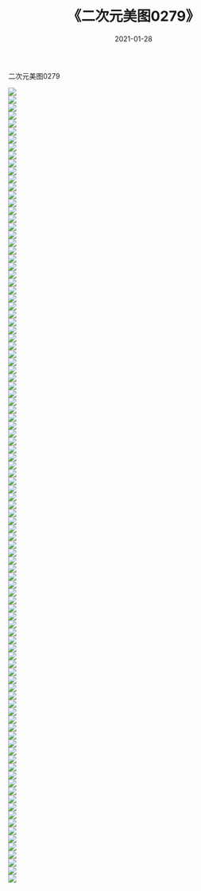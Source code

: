 ﻿---
layout: post
title:  《二次元美图0279》
date:   2021-01-28
img: http://imgx.orgx.ga/二次元/2021/二次元美图0279/000.jpg
categories: [美女, 清纯, 唯美]
---

二次元美图0279

 ![](http://imgx.orgx.ga/二次元/2021/二次元美图0279/001.jpg) <br>![](http://imgx.orgx.ga/二次元/2021/二次元美图0279/002.jpg) <br>![](http://imgx.orgx.ga/二次元/2021/二次元美图0279/003.jpg) <br>![](http://imgx.orgx.ga/二次元/2021/二次元美图0279/004.jpg) <br>![](http://imgx.orgx.ga/二次元/2021/二次元美图0279/005.jpg) <br>![](http://imgx.orgx.ga/二次元/2021/二次元美图0279/006.jpg) <br>![](http://imgx.orgx.ga/二次元/2021/二次元美图0279/007.jpg) <br>![](http://imgx.orgx.ga/二次元/2021/二次元美图0279/008.jpg) <br>![](http://imgx.orgx.ga/二次元/2021/二次元美图0279/009.jpg) <br>![](http://imgx.orgx.ga/二次元/2021/二次元美图0279/010.jpg) <br>![](http://imgx.orgx.ga/二次元/2021/二次元美图0279/011.jpg) <br>![](http://imgx.orgx.ga/二次元/2021/二次元美图0279/012.jpg) <br>![](http://imgx.orgx.ga/二次元/2021/二次元美图0279/013.jpg) <br>![](http://imgx.orgx.ga/二次元/2021/二次元美图0279/014.jpg) <br>![](http://imgx.orgx.ga/二次元/2021/二次元美图0279/015.jpg) <br>![](http://imgx.orgx.ga/二次元/2021/二次元美图0279/016.jpg) <br>![](http://imgx.orgx.ga/二次元/2021/二次元美图0279/017.jpg) <br>![](http://imgx.orgx.ga/二次元/2021/二次元美图0279/018.jpg) <br>![](http://imgx.orgx.ga/二次元/2021/二次元美图0279/019.jpg) <br>![](http://imgx.orgx.ga/二次元/2021/二次元美图0279/020.jpg) <br>![](http://imgx.orgx.ga/二次元/2021/二次元美图0279/021.jpg) <br>![](http://imgx.orgx.ga/二次元/2021/二次元美图0279/022.jpg) <br>![](http://imgx.orgx.ga/二次元/2021/二次元美图0279/023.jpg) <br>![](http://imgx.orgx.ga/二次元/2021/二次元美图0279/024.jpg) <br>![](http://imgx.orgx.ga/二次元/2021/二次元美图0279/025.jpg) <br>![](http://imgx.orgx.ga/二次元/2021/二次元美图0279/026.jpg) <br>![](http://imgx.orgx.ga/二次元/2021/二次元美图0279/027.jpg) <br>![](http://imgx.orgx.ga/二次元/2021/二次元美图0279/028.jpg) <br>![](http://imgx.orgx.ga/二次元/2021/二次元美图0279/029.jpg) <br>![](http://imgx.orgx.ga/二次元/2021/二次元美图0279/030.jpg) <br>![](http://imgx.orgx.ga/二次元/2021/二次元美图0279/031.jpg) <br>![](http://imgx.orgx.ga/二次元/2021/二次元美图0279/032.jpg) <br>![](http://imgx.orgx.ga/二次元/2021/二次元美图0279/033.jpg) <br>![](http://imgx.orgx.ga/二次元/2021/二次元美图0279/034.jpg) <br>![](http://imgx.orgx.ga/二次元/2021/二次元美图0279/035.jpg) <br>![](http://imgx.orgx.ga/二次元/2021/二次元美图0279/036.jpg) <br>![](http://imgx.orgx.ga/二次元/2021/二次元美图0279/037.jpg) <br>![](http://imgx.orgx.ga/二次元/2021/二次元美图0279/038.jpg) <br>![](http://imgx.orgx.ga/二次元/2021/二次元美图0279/039.jpg) <br>![](http://imgx.orgx.ga/二次元/2021/二次元美图0279/040.jpg) <br>![](http://imgx.orgx.ga/二次元/2021/二次元美图0279/041.jpg) <br>![](http://imgx.orgx.ga/二次元/2021/二次元美图0279/042.jpg) <br>![](http://imgx.orgx.ga/二次元/2021/二次元美图0279/043.jpg) <br>![](http://imgx.orgx.ga/二次元/2021/二次元美图0279/044.jpg) <br>![](http://imgx.orgx.ga/二次元/2021/二次元美图0279/045.jpg) <br>![](http://imgx.orgx.ga/二次元/2021/二次元美图0279/046.jpg) <br>![](http://imgx.orgx.ga/二次元/2021/二次元美图0279/047.jpg) <br>![](http://imgx.orgx.ga/二次元/2021/二次元美图0279/048.jpg) <br>![](http://imgx.orgx.ga/二次元/2021/二次元美图0279/049.jpg) <br>![](http://imgx.orgx.ga/二次元/2021/二次元美图0279/050.jpg) <br>![](http://imgx.orgx.ga/二次元/2021/二次元美图0279/051.jpg) <br>![](http://imgx.orgx.ga/二次元/2021/二次元美图0279/052.jpg) <br>![](http://imgx.orgx.ga/二次元/2021/二次元美图0279/053.jpg) <br>![](http://imgx.orgx.ga/二次元/2021/二次元美图0279/054.jpg) <br>![](http://imgx.orgx.ga/二次元/2021/二次元美图0279/055.jpg) <br>![](http://imgx.orgx.ga/二次元/2021/二次元美图0279/056.jpg) <br>![](http://imgx.orgx.ga/二次元/2021/二次元美图0279/057.jpg) <br>![](http://imgx.orgx.ga/二次元/2021/二次元美图0279/058.jpg) <br>![](http://imgx.orgx.ga/二次元/2021/二次元美图0279/059.jpg) <br>![](http://imgx.orgx.ga/二次元/2021/二次元美图0279/060.jpg) <br>![](http://imgx.orgx.ga/二次元/2021/二次元美图0279/061.jpg) <br>![](http://imgx.orgx.ga/二次元/2021/二次元美图0279/062.jpg) <br>![](http://imgx.orgx.ga/二次元/2021/二次元美图0279/063.jpg) <br>![](http://imgx.orgx.ga/二次元/2021/二次元美图0279/064.jpg) <br>![](http://imgx.orgx.ga/二次元/2021/二次元美图0279/065.jpg) <br>![](http://imgx.orgx.ga/二次元/2021/二次元美图0279/066.jpg) <br>![](http://imgx.orgx.ga/二次元/2021/二次元美图0279/067.jpg) <br>![](http://imgx.orgx.ga/二次元/2021/二次元美图0279/068.jpg) <br>![](http://imgx.orgx.ga/二次元/2021/二次元美图0279/069.jpg) <br>![](http://imgx.orgx.ga/二次元/2021/二次元美图0279/070.jpg) <br>![](http://imgx.orgx.ga/二次元/2021/二次元美图0279/071.jpg) <br>![](http://imgx.orgx.ga/二次元/2021/二次元美图0279/072.jpg) <br>![](http://imgx.orgx.ga/二次元/2021/二次元美图0279/073.jpg) <br>![](http://imgx.orgx.ga/二次元/2021/二次元美图0279/074.jpg) <br>![](http://imgx.orgx.ga/二次元/2021/二次元美图0279/075.jpg) <br>![](http://imgx.orgx.ga/二次元/2021/二次元美图0279/076.jpg) <br>![](http://imgx.orgx.ga/二次元/2021/二次元美图0279/077.jpg) <br>![](http://imgx.orgx.ga/二次元/2021/二次元美图0279/078.jpg) <br>![](http://imgx.orgx.ga/二次元/2021/二次元美图0279/079.jpg) <br>![](http://imgx.orgx.ga/二次元/2021/二次元美图0279/080.jpg) <br>![](http://imgx.orgx.ga/二次元/2021/二次元美图0279/081.jpg) <br>![](http://imgx.orgx.ga/二次元/2021/二次元美图0279/082.jpg) <br>![](http://imgx.orgx.ga/二次元/2021/二次元美图0279/083.jpg) <br>![](http://imgx.orgx.ga/二次元/2021/二次元美图0279/084.jpg) <br>![](http://imgx.orgx.ga/二次元/2021/二次元美图0279/085.jpg) <br>![](http://imgx.orgx.ga/二次元/2021/二次元美图0279/086.jpg) <br>![](http://imgx.orgx.ga/二次元/2021/二次元美图0279/087.jpg) <br>![](http://imgx.orgx.ga/二次元/2021/二次元美图0279/088.jpg) <br>![](http://imgx.orgx.ga/二次元/2021/二次元美图0279/089.jpg) <br>![](http://imgx.orgx.ga/二次元/2021/二次元美图0279/090.jpg) <br>![](http://imgx.orgx.ga/二次元/2021/二次元美图0279/091.jpg) <br>![](http://imgx.orgx.ga/二次元/2021/二次元美图0279/092.jpg) <br>![](http://imgx.orgx.ga/二次元/2021/二次元美图0279/093.jpg) <br>![](http://imgx.orgx.ga/二次元/2021/二次元美图0279/094.jpg) <br>![](http://imgx.orgx.ga/二次元/2021/二次元美图0279/095.jpg) <br>![](http://imgx.orgx.ga/二次元/2021/二次元美图0279/096.jpg) <br>![](http://imgx.orgx.ga/二次元/2021/二次元美图0279/097.jpg) <br>![](http://imgx.orgx.ga/二次元/2021/二次元美图0279/098.jpg) <br>![](http://imgx.orgx.ga/二次元/2021/二次元美图0279/099.jpg) <br>![](http://imgx.orgx.ga/二次元/2021/二次元美图0279/100.jpg) <br>